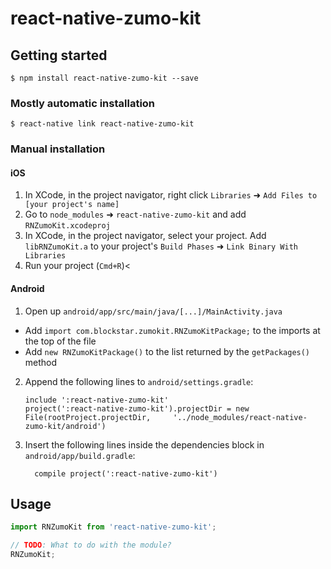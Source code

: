 
# react-native-zumo-kit

## Getting started

`$ npm install react-native-zumo-kit --save`

### Mostly automatic installation

`$ react-native link react-native-zumo-kit`

### Manual installation


#### iOS

1. In XCode, in the project navigator, right click `Libraries` ➜ `Add Files to [your project's name]`
2. Go to `node_modules` ➜ `react-native-zumo-kit` and add `RNZumoKit.xcodeproj`
3. In XCode, in the project navigator, select your project. Add `libRNZumoKit.a` to your project's `Build Phases` ➜ `Link Binary With Libraries`
4. Run your project (`Cmd+R`)<

#### Android

1. Open up `android/app/src/main/java/[...]/MainActivity.java`
  - Add `import com.blockstar.zumokit.RNZumoKitPackage;` to the imports at the top of the file
  - Add `new RNZumoKitPackage()` to the list returned by the `getPackages()` method
2. Append the following lines to `android/settings.gradle`:
  	```
  	include ':react-native-zumo-kit'
  	project(':react-native-zumo-kit').projectDir = new File(rootProject.projectDir, 	'../node_modules/react-native-zumo-kit/android')
  	```
3. Insert the following lines inside the dependencies block in `android/app/build.gradle`:
  	```
      compile project(':react-native-zumo-kit')
  	```

## Usage
```javascript
import RNZumoKit from 'react-native-zumo-kit';

// TODO: What to do with the module?
RNZumoKit;
```
  